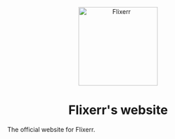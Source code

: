 <p align="center">
  <a href="https://www.flixerrtv.com">
    <img alt="Flixerr" src="https://github.com/carlelieser/Flixerr/raw/master/assets/imgs/icon.png" width="180"/>
  </a>
</p>
<h1 align="center">
  Flixerr's website
</h1>
<p>
The official website for Flixerr.
</p>
